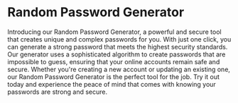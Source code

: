# Random Password Generator
 Introducing our Random Password Generator, a powerful and secure tool that creates unique and complex passwords for you. With just one click, you can generate a strong password that meets the highest security standards. Our generator uses a sophisticated algorithm to create passwords that are impossible to guess, ensuring that your online accounts remain safe and secure. Whether you're creating a new account or updating an existing one, our Random Password Generator is the perfect tool for the job. Try it out today and experience the peace of mind that comes with knowing your passwords are strong and secure.
